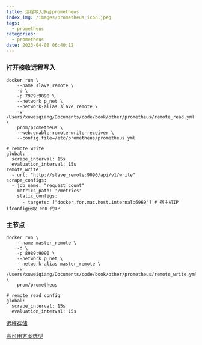```yaml
---
title: 远程写入多台prometheus
index_img: /images/prometheus_icon.jpeg
tags:
  - prometheus
categories:
  - prometheus
date: 2023-04-08 06:40:12
---
```


### 打开接收远程写入
```
docker run \
    --name slave_remote \
    -d \
    -p 7979:9090 \
    --network p_net \
    --network-alias slave_remote \
    -v /Users/xuweiqiang/Documents/code/book/other/prometheus/remote_read.yml:/etc/prometheus/prometheus.yml \
    prom/prometheus \
    --web.enable-remote-write-receiver \
    --config.file=/etc/prometheus/prometheus.yml 
```

```
# remote write
global:
  scrape_interval: 15s
  evaluation_interval: 15s
remote_write:
  - url: "http://slave_remote:9090/api/v1/write"
scrape_configs:
  - job_name: "request_count"
    metrics_path: '/metrics'
    static_configs:
      - targets: ["docker.for.mac.host.internal:6969"] # 宿主机IP ifconfig获取 en0 的IP
```


### 主节点
```
docker run \
    --name master_remote \
    -d \
    -p 8989:9090 \
    --network p_net \
    --network-alias master_remote \
    -v /Users/xuweiqiang/Documents/code/book/other/prometheus/remote_write.yml:/etc/prometheus/prometheus.yml \
    prom/prometheus
```
```
# remote read config
global:
  scrape_interval: 15s
  evaluation_interval: 15s
```

[远程存储](https://yunlzheng.gitbook.io/prometheus-book/part-ii-prometheus-jin-jie/readmd/prometheus-remote-storage)


[高可用方案选型](https://yunlzheng.gitbook.io/prometheus-book/part-ii-prometheus-jin-jie/readmd/prometheus-and-high-availability)